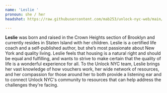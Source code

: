 ```yaml
---
name: 'Leslie '
pronoun: she / her
headshot: https://raw.githubusercontent.com/mab253/unlock-nyc-web/main/uploads/leslie_cropped-copy.png

---
```

**Leslie** was born and raised in the Crown Heights section of Brooklyn and currently resides in Staten Island with her children. Leslie is a certified life coach and a self-published author, but she’s most passionate about New York and quality living. Leslie feels that housing is a natural right and should be equal and fulfilling, and wants to strive to make certain that the quality of life is a wonderful experience for all. To the Unlock NYC team, Leslie brings her vast knowledge of how vouchers work, her wide network of resources, and her compassion for those around her to both provide a listening ear and to connect Unlock NYC's community to resources that can help address the challenges they're facing.